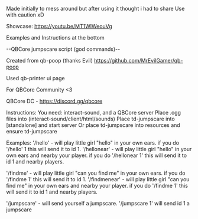 Made initially to mess around but after using it thought i had to share 
Use with caution xD

Showcase:
https://youtu.be/MT1WlWeouVg

Examples and Instructions at the bottom

--QBCore jumpscare script (god commands)--

Created from
qb-poop (thanks Evil)
https://github.com/MrEvilGamer/qb-poop

Used qb-printer ui page

For QBCore Community <3

QBCore DC - 
https://discord.gg/qbcore

Instructions: 
You need: interact-sound, and a QBCore server
Place .ogg files into (interact-sound/client/html/sounds)
Place td-jumpscare into [standalone] and start server Or place td-jumpscare into resources and ensure td-jumpscare

Examples:
'/hello' - will play little girl "hello" in your own ears. if you do '/hello' 1 this will send it to id 1.
'/hellonear' - will play little girl "hello" in your own ears and nearby your player. if you do '/hellonear 1' this will send it to id 1 and nearby players.

'/findme' - will play little girl "can you find me" in your own ears. if you do '/findme 1' this will send it to id 1.
'/findmenear' - will play little girl "can you find me" in your own ears and nearby your player. if you do '/findme 1' this will send it to id 1 and nearby players.

'/jumpscare' - will send yourself a jumpscare. '/jumpscare 1' will send id 1 a jumpscare


